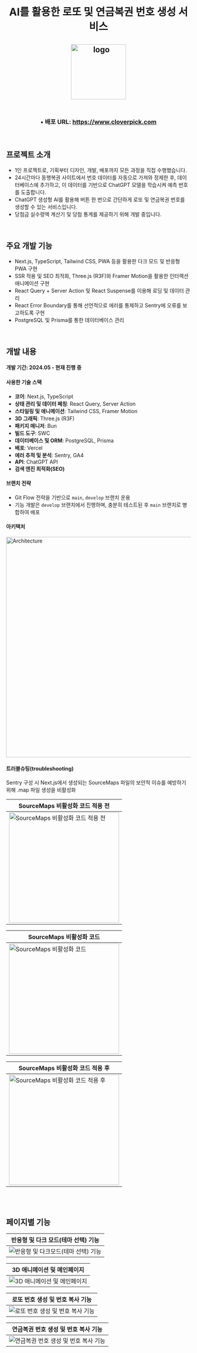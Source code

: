 <h1 align="center">
  AI를 활용한 로또 및 연금복권 번호 생성 서비스
</h1>
  
<h2 align="center">
  <img src="https://github.com/user-attachments/assets/e369a828-b98a-4acb-8087-4a9d39725004" alt="logo" width="150px"/>
  <br>
  <br>
</h2>

<h3 align="center">• 배포 URL: <a href="http://www.cloverpick.com/" target="_blank">https://www.cloverpick.com</a></h3>

<br>

## 프로젝트 소개
- 1인 프로젝트로, 기획부터 디자인, 개발, 배포까지 모든 과정을 직접 수행했습니다.
- 24시간마다 동행복권 사이트에서 번호 데이터를 자동으로 가져와 정제한 후, 데이터베이스에 추가하고, 이 데이터를 기반으로 ChatGPT 모델을 학습시켜 예측 번호를 도출합니다.
- ChatGPT 생성형 AI를 활용해 버튼 한 번으로 간단하게 로또 및 연금복권 번호를 생성할 수 있는 서비스입니다.
- 당첨금 실수령액 계산기 및 당첨 통계를 제공하기 위해 개발 중입니다.
  
<br>

## 주요 개발 기능
- Next.js, TypeScript, Tailwind CSS, PWA 등을 활용한 다크 모드 및 반응형 PWA 구현
- SSR 적용 및 SEO 최적화, Three.js (R3F)와 Framer Motion을 활용한 인터랙션 애니메이션 구현
- React Query + Server Action 및 React Suspense를 이용해 로딩 및 데이터 관리
- React Error Boundary를 통해 선언적으로 에러를 통제하고 Sentry에 오류를 보고하도록 구현
- PostgreSQL 및 Prisma를 통한 데이터베이스 관리
  
<br>

## 개발 내용
#### 개발 기간: 2024.05 - 현재 진행 중
#### 사용한 기술 스택
  - **코어**: Next.js, TypeScript
  - **상태 관리 및 데이터 페칭**: React Query, Server Action
  - **스타일링 및 애니메이션**: Tailwind CSS, Framer Motion
  - **3D 그래픽**: Three.js (R3F)
  - **패키지 매니저**: Bun
  - **빌드 도구**: SWC
  - **데이터베이스 및 ORM**: PostgreSQL, Prisma
  - **배포**: Vercel
  - **에러 추적 및 분석**: Sentry, GA4
  - **API**: ChatGPT API
  - **검색 엔진 최적화(SEO)**

    
#### 브랜치 전략
  - Git Flow 전략을 기반으로 `main`, `develop` 브랜치 운용
  - 기능 개발은 `develop` 브랜치에서 진행하며, 충분히 테스트된 후 `main` 브랜치로 병합하여 배포

#### 아키텍처
<img src="https://github.com/user-attachments/assets/7a30237a-ca25-4068-99dc-5a9587f0e7ec" alt="Architecture" width="600px"/>
<br>

#### 트러블슈팅(troubleshooting)
Sentry 구성 시 Next.js에서 생성되는 SourceMaps 파일의 보안적 이슈를 예방하기 위해 .map 파일 생성을 비활성화

| SourceMaps 비활성화 코드 적용 전 |
|----------|
| <img src="https://github.com/user-attachments/assets/3612c6fc-2818-49a7-b59b-e821fb7842cc" alt="SourceMaps 비활성화 코드 적용 전" width="300px"> |

| SourceMaps 비활성화 코드 |
|----------|
| <img src="https://github.com/user-attachments/assets/416efea8-d1d0-45cd-a900-45309d343097" alt="SourceMaps 비활성화 코드" width="300px"> |

| SourceMaps 비활성화 코드 적용 후 |
|----------|
| <img src="https://github.com/user-attachments/assets/116e2cd1-b355-44ad-98a1-8871544f08b2" alt="SourceMaps 비활성화 코드 적용 후" width="300px"> |

<br>
<br>

## 페이지별 기능
| 반응형 및 다크 모드(테마 선택) 기능 |
|----------|
| <img src="https://github.com/user-attachments/assets/b327fa45-133f-4bdd-946f-fa03f9061378" alt="반응형 및 다크모드(테마 선택) 기능"> |

| 3D 애니메이션 및 메인페이지 |
|----------|
| <img src="https://github.com/user-attachments/assets/bf7ee86b-930d-4d02-a83e-1cc14e193b4d" alt="3D 애니메이션 및 메인페이지"> |

| 로또 번호 생성 및 번호 복사 기능 |
|----------|
| <img src="https://github.com/user-attachments/assets/95ca8a99-60f2-47ba-bfeb-78e6d9102a7a" alt="로또 번호 생성 및 번호 복사 기능"> |

| 연금복권 번호 생성 및 번호 복사 기능 |
|----------|
| <img src="https://github.com/user-attachments/assets/eee4ba44-2702-4d69-8b2e-8940af20f8f4" alt="연금복권 번호 생성 및 번호 복사 기능"> |

<br>
<br>
